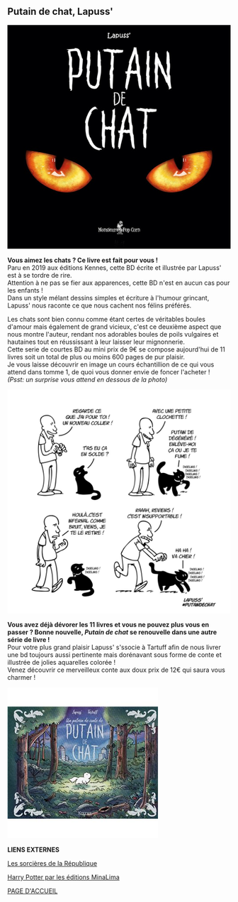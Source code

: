 ## Putain de chat, Lapuss'

![image](images/PTNDECHAT1.jpg)

**Vous aimez les chats ? Ce livre est fait pour vous !**  
Paru en 2019 aux éditions Kennes, cette BD écrite et illustrée par Lapuss' est à se tordre de rire.  
Attention à ne pas se fier aux apparences, cette BD n'est en aucun cas pour les enfants !  
Dans un style mélant dessins simples et écriture à l'humour grincant, Lapuss' nous raconte ce que nous cachent nos félins préférés.

Les chats sont bien connu comme étant certes de véritables boules d'amour mais également de grand vicieux, c'est ce deuxième aspect que nous montre l'auteur, rendant nos adorables boules de poils vulgaires et hautaines tout en réussissant à leur laisser leur mignonnerie.  
Cette serie de courtes BD au mini prix de 9€ se compose aujourd'hui de 11 livres soit un total de plus ou moins 600 pages de   pur plaisir.  
Je vous laisse découvrir en image un cours échantillion de ce qui vous attend dans tomme 1, de quoi vous donner envie de foncer l'acheter !  
*(Psst: un surprise vous attend en dessous de la photo)*  

![image](images/ILLUPTNDECHAT1.jpg)

**Vous avez déjà dévorer les 11 livres et vous ne pouvez plus vous en passer ? Bonne nouvelle, *Putain de chat* se renouvelle 
 dans une autre série de livre !**  
Pour votre plus grand plaisir Lapuss' s'ssocie à Tartuff afin de nous livrer une bd toujours aussi pertinente mais dorénavant sous forme de conte et illustrée de jolies aquarelles colorée !  
Venez découvrir ce merveilleux conte aux doux prix de 12€ qui saura vous charmer !  

![image](images/PTNdeconte.jpg)



**LIENS EXTERNES**

[Les sorcières de la République](livre2.md)

[Harry Potter par les éditions MinaLima](livre3.md)

[PAGE D'ACCUEIL](index.md)
